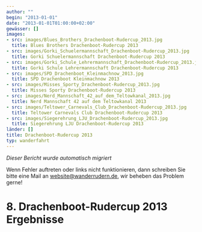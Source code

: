 ```yaml
---
author: ""
begin: "2013-01-01"
date: "2013-01-01T01:00:00+02:00"
gewässer: []
images:
- src: images/Blues_Brothers_Drachenboot-Rudercup_2013.jpg
  title: Blues Brothers Drachenboot-Rudercup 2013
- src: images/Gorki_Schuelermannschaft_Drachenboot-Rudercup_2013.jpg
  title: Gorki Schuelermannschaft Drachenboot-Rudercup 2013
- src: images/Gorki_Schule_Lehrermannschaft_Drachenboot-Rudercup_2013.jpg
  title: Gorki Schule Lehrermannschaft Drachenboot-Rudercup 2013
- src: images/SPD_Drachenboot_Kleinmachnow_2013.jpg
  title: SPD Drachenboot Kleinmachnow 2013
- src: images/Misses_Sporty_Drachenboot-Rudercup_2013.jpg
  title: Misses Sporty Drachenboot-Rudercup 2013
- src: images/Nerd_Mannschaft_42_auf_dem_Teltowkanal_2013.jpg
  title: Nerd Mannschaft 42 auf dem Teltowkanal 2013
- src: images/Teltower_Carnevals_Club_Drachenboot-Rudercup_2013.jpg
  title: Teltower Carnevals Club Drachenboot-Rudercup 2013
- src: images/Siegerehrung_LJU_Drachenboot-Rudercup_2013.jpg
  title: Siegerehrung LJU Drachenboot-Rudercup 2013
länder: []
title: Drachenboot-Rudercup 2013
typ: wanderfahrt
---
```



*Dieser Bericht wurde automatisch migriert*

Wenn Fehler auftreten oder links nicht funktionieren, dann schreiben Sie bitte eine Mail an website@wanderrudern.de, wir beheben das Problem gerne!



# 8. Drachenboot-Rudercup 2013   Ergebnisse


